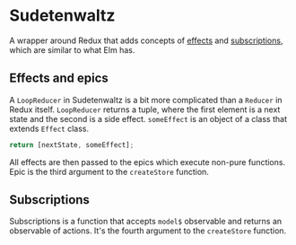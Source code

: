 # Sudetenwaltz

A wrapper around Redux that adds concepts of [effects](https://package.elm-lang.org/packages/elm/core/latest/Platform-Cmd) and [subscriptions](https://package.elm-lang.org/packages/elm/core/latest/Platform-Sub), which are similar to what Elm has.

## Effects and epics

A `LoopReducer` in Sudetenwaltz is a bit more complicated than a `Reducer` in Redux itself. `LoopReducer` returns a tuple, where the first element is a next state and the second is a side effect. `someEffect` is an object of a class that extends `Effect` class.

```typescript
return [nextState, someEffect];
```

All effects are then passed to the epics which execute non-pure functions. Epic is the third argument to the `createStore` function.

## Subscriptions

Subscriptions is a function that accepts `model$` observable and returns an observable of actions. It's the fourth argument to the `createStore` function.
